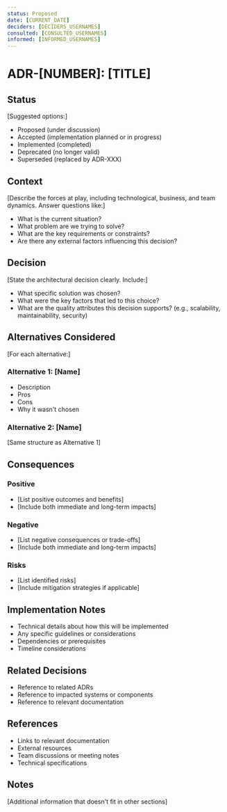 ```yaml
---
status: Proposed
date: [CURRENT_DATE]
deciders: [DECIDERS_USERNAMES]
consulted: [CONSULTED_USERNAMES]
informed: [INFORMED_USERNAMES]
---
```


# ADR-[NUMBER]: [TITLE]

## Status
[Suggested options:]
- Proposed (under discussion)
- Accepted (implementation planned or in progress)
- Implemented (completed)
- Deprecated (no longer valid)
- Superseded (replaced by ADR-XXX)

## Context
[Describe the forces at play, including technological, business, and team dynamics. Answer questions like:]
- What is the current situation?
- What problem are we trying to solve?
- What are the key requirements or constraints?
- Are there any external factors influencing this decision?

## Decision
[State the architectural decision clearly. Include:]
- What specific solution was chosen?
- What were the key factors that led to this choice?
- What are the quality attributes this decision supports? (e.g., scalability, maintainability, security)

## Alternatives Considered
[For each alternative:]
### Alternative 1: [Name]
- Description
- Pros
- Cons
- Why it wasn't chosen

### Alternative 2: [Name]
[Same structure as Alternative 1]

## Consequences
### Positive
- [List positive outcomes and benefits]
- [Include both immediate and long-term impacts]

### Negative
- [List negative consequences or trade-offs]
- [Include both immediate and long-term impacts]

### Risks
- [List identified risks]
- [Include mitigation strategies if applicable]

## Implementation Notes
- Technical details about how this will be implemented
- Any specific guidelines or considerations
- Dependencies or prerequisites
- Timeline considerations

## Related Decisions
- Reference to related ADRs
- Reference to impacted systems or components
- Reference to relevant documentation

## References
- Links to relevant documentation
- External resources
- Team discussions or meeting notes
- Technical specifications

## Notes
[Additional information that doesn't fit in other sections]